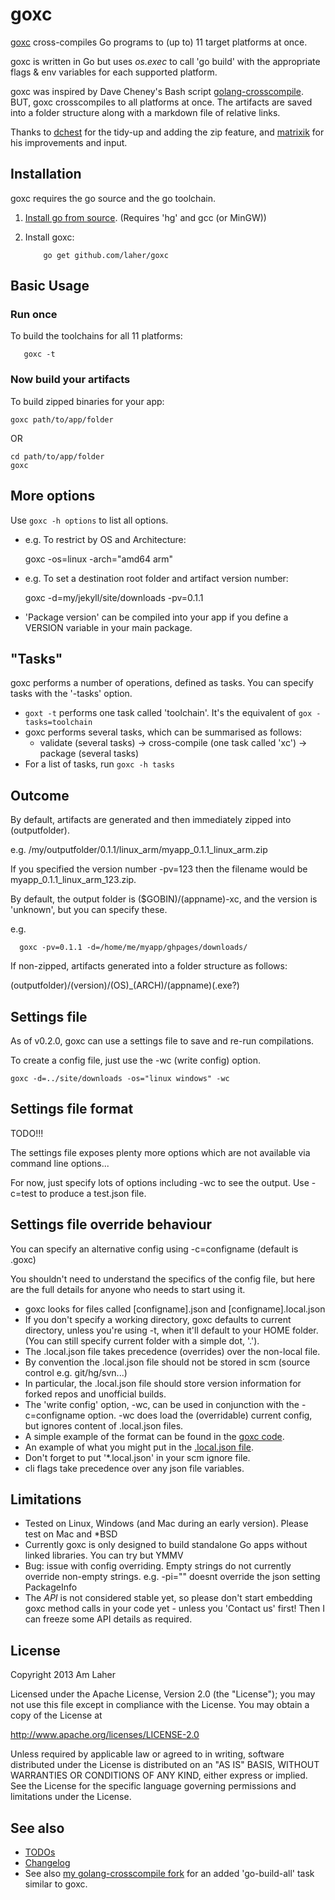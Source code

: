 goxc
====

[goxc](http://www.laher.net.nz/goxc) cross-compiles Go programs to (up to) 11 target platforms at once.

goxc is written in Go but uses *os.exec* to call 'go build' with the appropriate flags & env variables for each supported platform.

goxc was inspired by Dave Cheney's Bash script [golang-crosscompile](https://github.com/davecheney/golang-crosscompile).
BUT, goxc crosscompiles to all platforms at once. The artifacts are saved into a folder structure along with a markdown file of relative links.

Thanks to [dchest](https://github.com/dchest) for the tidy-up and adding the zip feature, and [matrixik](https://bitbucket.org/matrixik) for his improvements and input.

Installation
--------------
goxc requires the go source and the go toolchain.

 1. [Install go from source](http://golang.org/doc/install/source). (Requires 'hg' and gcc (or MinGW))

 2. Install goxc:

            go get github.com/laher/goxc

Basic Usage
-----------

### Run once

To build the toolchains for all 11 platforms:

       goxc -t

### Now build your artifacts

To build zipped binaries for your app:

	goxc path/to/app/folder

OR

	cd path/to/app/folder
	goxc


More options
------------

Use `goxc -h options` to list all options.

 * e.g. To restrict by OS and Architecture:

	goxc -os=linux -arch="amd64 arm"

 * e.g. To set a destination root folder and artifact version number:

	goxc -d=my/jekyll/site/downloads -pv=0.1.1

 * 'Package version' can be compiled into your app if you define a VERSION variable in your main package.

"Tasks"
-------

goxc performs a number of operations, defined as tasks. You can specify tasks with the '-tasks' option.

 * `goxt -t` performs one task called 'toolchain'. It's the equivalent of `gox -tasks=toolchain`
 * goxc performs several tasks, which can be summarised as follows:
    * validate (several tasks) -> cross-compile (one task called 'xc') -> package (several tasks)
 * For a list of tasks, run `goxc -h tasks`

Outcome
-------

By default, artifacts are generated and then immediately zipped into (outputfolder).

e.g. /my/outputfolder/0.1.1/linux_arm/myapp_0.1.1_linux_arm.zip

If you specified the version number -pv=123 then the filename would be myapp_0.1.1_linux_arm_123.zip.

By default, the output folder is ($GOBIN)/(appname)-xc, and the version is 'unknown', but you can specify these.

e.g.

      goxc -pv=0.1.1 -d=/home/me/myapp/ghpages/downloads/


If non-zipped, artifacts generated into a folder structure as follows:

 (outputfolder)/(version)/(OS)_(ARCH)/(appname)(.exe?)

Settings file
-------------

As of v0.2.0, goxc can use a settings file to save and re-run compilations.

To create a config file, just use the -wc (write config) option.

	goxc -d=../site/downloads -os="linux windows" -wc

Settings file format
--------------------

TODO!!!

The settings file exposes plenty more options which are not available via command line options...

For now, just specify lots of options including -wc to see the output. Use -c=test to produce a test.json file.


Settings file override behaviour
--------------------------------

You can specify an alternative config using -c=configname (default is .goxc)

You shouldn't need to understand the specifics of the config file, but here are the full details for anyone who needs to start using it.

 * goxc looks for files called [configname].json and [configname].local.json
 * If you don't specify a working directory, goxc defaults to current directory, unless you're using -t, when it'll default to your HOME folder. (You can still specify current folder with a simple dot, '.').
 * The .local.json file takes precedence (overrides) over the non-local file.
 * By convention the .local.json file should not be stored in scm (source control e.g. git/hg/svn...)
 * In particular, the .local.json file should store version information for forked repos and unofficial builds.
 * The 'write config' option, -wc, can be used in conjunction with the -c=configname option. -wc does load the (overridable) current config, but ignores content of .local.json files.
 * A simple example of the format can be found in the [goxc code](https://github.com/laher/goxc/blob/master/.goxc.json).
 * An example of what you might put in the [.local.json file](https://github.com/laher/goxc/blob/master/sample-local.json).
 * Don't forget to put '*.local.json' in your scm ignore file.
 * cli flags take precedence over any json file variables.

Limitations
-----------

 * Tested on Linux, Windows (and Mac during an early version). Please test on Mac and *BSD
 * Currently goxc is only designed to build standalone Go apps without linked libraries. You can try but YMMV
 * Bug: issue with config overriding. Empty strings do not currently override non-empty strings. e.g. -pi="" doesnt override the json setting PackageInfo
 * The *API* is not considered stable yet, so please don't start embedding goxc method calls in your code yet - unless you 'Contact us' first! Then I can freeze some API details as required.

License
-------

   Copyright 2013 Am Laher

   Licensed under the Apache License, Version 2.0 (the "License");
   you may not use this file except in compliance with the License.
   You may obtain a copy of the License at

   http://www.apache.org/licenses/LICENSE-2.0

   Unless required by applicable law or agreed to in writing, software
   distributed under the License is distributed on an "AS IS" BASIS,
   WITHOUT WARRANTIES OR CONDITIONS OF ANY KIND, either express or implied.
   See the License for the specific language governing permissions and
   limitations under the License.

See also
--------
 * [TODOs](https://github.com/laher/goxc/wiki/todo)
 * [Changelog](https://github.com/laher/goxc/wiki/changelog)
 * See also [my golang-crosscompile fork](https://github.com/laher/golang-crosscompile) for an added 'go-build-all' task similar to goxc.
